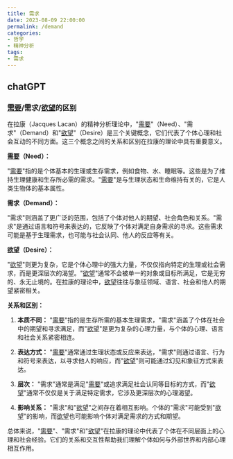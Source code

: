```yaml
---
title: 需求
date: 2023-08-09 22:00:00
permalink: /demand
categories:
- 哲学
- 精神分析
tags:
- 需求
---
```


## chatGPT
### [需要](/need)/需求/[欲望](/desire)的区别
在拉康（Jacques Lacan）的精神分析理论中，"[需要](/need)"（Need）、"需求"（Demand）和"[欲望](/desire)"（Desire）是三个关键概念，它们代表了个体心理和社会互动的不同方面。这三个概念之间的关系和区别在拉康的理论中具有重要意义。

**[需要](/need)（Need）：**

"[需要](/need)"指的是个体基本的生理或生存需求，例如食物、水、睡眠等。这些是为了维持生理健康和生存所必需的需求。"[需要](/need)"是与生理状态和生命维持有关的，它是人类生物体的基本属性。

**需求（Demand）：**

"需求"则涵盖了更广泛的范围，包括了个体对他人的期望、社会角色和关系。"需求"是通过语言和符号来表达的，它反映了个体对满足自身需求的寻求。这些需求可能是基于生理需求，也可能与社会认同、他人的反应等有关。

**[欲望](/desire)（Desire）：**

"[欲望](/desire)"则更为复杂，它是个体心理中的强大力量，不仅仅指向特定的生理或社会需求，而是更深层次的渴望。"[欲望](/desire)"通常不会被单一的对象或目标所满足，它是无穷的、永无止境的。在拉康的理论中，[欲望](/desire)往往与象征领域、语言、社会和他人的期望紧密相关。

**关系和区别：**

1. **本质不同：** "[需要](/need)"指的是生存所需的基本生理需求，"需求"涵盖了个体在社会中的期望和寻求满足，而"[欲望](/desire)"是更为复杂的心理力量，与个体的心理、语言和社会关系紧密相连。

2. **表达方式：** "[需要](/need)"通常通过生理状态或反应来表达，"需求"则通过语言、行为和符号来表达，以寻求他人的响应，而"[欲望](/desire)"则可能通过幻见和象征方式来表达。

3. **层次：** "需求"通常是满足"[需要](/need)"或追求满足社会认同等目标的方式，而"[欲望](/desire)"通常不仅仅是关于满足特定需求，它涉及更深层次的心理渴望。

4. **影响关系：** "需求"和"[欲望](/desire)"之间存在着相互影响。个体的"需求"可能受到"[欲望](/desire)"的影响，而[欲望](/desire)也可能影响个体对满足需求的方式和期望。

总体来说，"[需要](/need)"、"需求"和"[欲望](/desire)"在拉康的理论中代表了个体在不同层面上的心理和社会经验。它们的关系和交互性帮助我们理解个体如何与外部世界和内部心理相互作用。